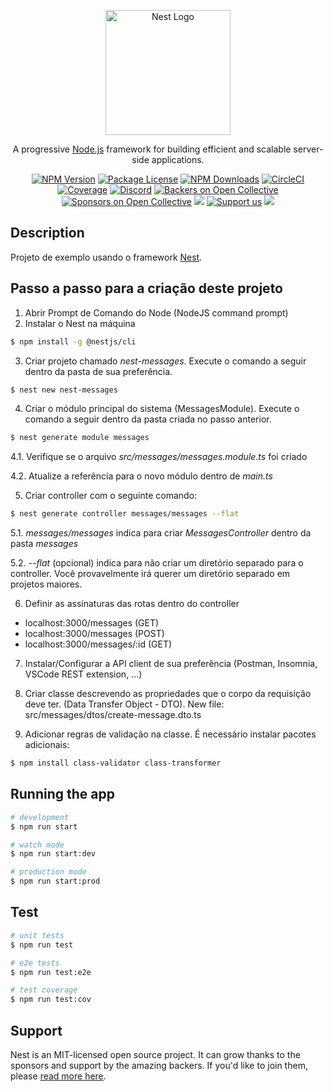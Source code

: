 <p align="center">
  <a href="http://nestjs.com/" target="blank"><img src="https://nestjs.com/img/logo-small.svg" width="200" alt="Nest Logo" /></a>
</p>

[circleci-image]: https://img.shields.io/circleci/build/github/nestjs/nest/master?token=abc123def456
[circleci-url]: https://circleci.com/gh/nestjs/nest

  <p align="center">A progressive <a href="http://nodejs.org" target="_blank">Node.js</a> framework for building efficient and scalable server-side applications.</p>
    <p align="center">
<a href="https://www.npmjs.com/~nestjscore" target="_blank"><img src="https://img.shields.io/npm/v/@nestjs/core.svg" alt="NPM Version" /></a>
<a href="https://www.npmjs.com/~nestjscore" target="_blank"><img src="https://img.shields.io/npm/l/@nestjs/core.svg" alt="Package License" /></a>
<a href="https://www.npmjs.com/~nestjscore" target="_blank"><img src="https://img.shields.io/npm/dm/@nestjs/common.svg" alt="NPM Downloads" /></a>
<a href="https://circleci.com/gh/nestjs/nest" target="_blank"><img src="https://img.shields.io/circleci/build/github/nestjs/nest/master" alt="CircleCI" /></a>
<a href="https://coveralls.io/github/nestjs/nest?branch=master" target="_blank"><img src="https://coveralls.io/repos/github/nestjs/nest/badge.svg?branch=master#9" alt="Coverage" /></a>
<a href="https://discord.gg/G7Qnnhy" target="_blank"><img src="https://img.shields.io/badge/discord-online-brightgreen.svg" alt="Discord"/></a>
<a href="https://opencollective.com/nest#backer" target="_blank"><img src="https://opencollective.com/nest/backers/badge.svg" alt="Backers on Open Collective" /></a>
<a href="https://opencollective.com/nest#sponsor" target="_blank"><img src="https://opencollective.com/nest/sponsors/badge.svg" alt="Sponsors on Open Collective" /></a>
  <a href="https://paypal.me/kamilmysliwiec" target="_blank"><img src="https://img.shields.io/badge/Donate-PayPal-ff3f59.svg"/></a>
    <a href="https://opencollective.com/nest#sponsor"  target="_blank"><img src="https://img.shields.io/badge/Support%20us-Open%20Collective-41B883.svg" alt="Support us"></a>
  <a href="https://twitter.com/nestframework" target="_blank"><img src="https://img.shields.io/twitter/follow/nestframework.svg?style=social&label=Follow"></a>
</p>
  <!--[![Backers on Open Collective](https://opencollective.com/nest/backers/badge.svg)](https://opencollective.com/nest#backer)
  [![Sponsors on Open Collective](https://opencollective.com/nest/sponsors/badge.svg)](https://opencollective.com/nest#sponsor)-->

## Description

Projeto de exemplo usando o framework [Nest](https://github.com/nestjs/nest).

## Passo a passo para a criação deste projeto
1. Abrir Prompt de Comando do Node (NodeJS command prompt)
2. Instalar o Nest na máquina

```bash
$ npm install -g @nestjs/cli
```

3. Criar projeto chamado _nest-messages_. Execute o comando a seguir dentro da pasta de sua preferência.
```bash
$ nest new nest-messages
```

4. Criar o módulo principal do sistema (MessagesModule). Execute o comando a seguir dentro da pasta criada no passo anterior. 
```bash
$ nest generate module messages
```

4.1. Verifique se o arquivo _src/messages/messages.module.ts_ foi criado

4.2. Atualize a referência para o novo módulo dentro de _main.ts_

5. Criar controller com o seguinte comando:
```bash
$ nest generate controller messages/messages --flat
```

5.1. _messages/messages_ indica para criar _MessagesController_ dentro da pasta _messages_

5.2. _--flat_ (opcional) indica para não criar um diretório separado para o controller. Você provavelmente irá querer um diretório separado em projetos maiores.  

6. Definir as assinaturas das rotas dentro do controller
- localhost:3000/messages (GET)
- localhost:3000/messages (POST)
- localhost:3000/messages/:id (GET)
 
7. Instalar/Configurar a API client de sua preferência (Postman, Insomnia, VSCode REST extension, ...)

8. Criar classe descrevendo as propriedades que o corpo da requisição deve ter. (Data Transfer Object - DTO). New file: src/messages/dtos/create-message.dto.ts
 
9. Adicionar regras de validação na classe. É necessário instalar pacotes adicionais: 
```bash
$ npm install class-validator class-transformer
```

 
## Running the app

```bash
# development
$ npm run start

# watch mode
$ npm run start:dev

# production mode
$ npm run start:prod
```

## Test

```bash
# unit tests
$ npm run test

# e2e tests
$ npm run test:e2e

# test coverage
$ npm run test:cov
```

## Support

Nest is an MIT-licensed open source project. It can grow thanks to the sponsors and support by the amazing backers. If you'd like to join them, please [read more here](https://docs.nestjs.com/support).

